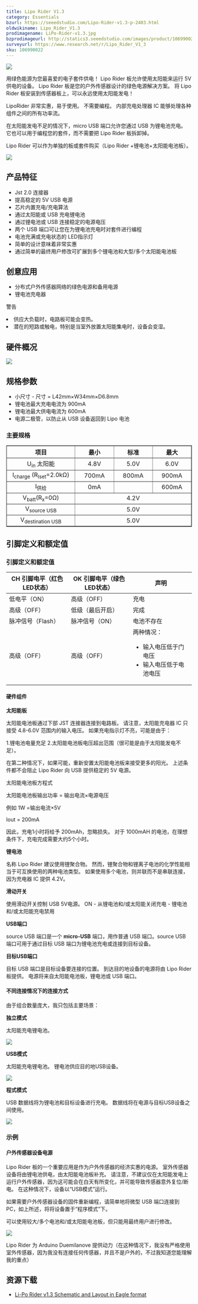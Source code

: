```yaml
---
title: Lipo Rider V1.3
category: Essentials
bzurl: https://seeedstudio.com/Lipo-Rider-v1.3-p-2403.html
oldwikiname: Lipo_Rider_V1.3
prodimagename: LiPo-Rider-v1.3.jpg
bzprodimageurl: http://statics3.seeedstudio.com/images/product/106990022 5.jpg
surveyurl: https://www.research.net/r/Lipo_Rider_V1_3
sku: 106990022
---
```


![](https://raw.githubusercontent.com/SeeedDocument/Lipo_Rider_V1.3/master/img/LiPo-Rider-v1.3.jpg)

用绿色能源为您最喜爱的电子套件供电！ Lipo Rider 板允许使用太阳能来运行 5V 供电的设备。 Lipo Rider 板是您的户外传感器设计的绿色电源解决方案。 将 Lipo Rider 板安装到传感器板上，可以永远使用太阳能发电！

LipoRider 非常实惠，易于使用。 不需要编程。 内部充电处理器 IC 能够处理各种组件之间的所有功率流。

在太阳能发电不足的情况下，micro USB 端口允许您通过 USB 为锂电池充电。 它也可以用于编程您的套件，而不需要把 Lipo Rider 板拆卸掉。

Lipo Rider 可以作为单独的板或套件购买（Lipo Rider +锂电池+太阳能电池板）。

[![](https://github.com/SeeedDocument/wiki_chinese/raw/master/docs/images/click_to_buy.PNG)](https://item.taobao.com/item.htm?spm=a1z10.3-c.w4002-11172317909.10.4f2fef16bDMAr3&id=533004136068)

产品特征
--------


- Jst 2.0 连接器
- 提高稳定的 5V USB 电源
- 芯片内置充电/充电算法
- 通过太阳能或 USB 充电锂电池
- 通过锂电池或 USB 连接稳定的电源电压
- 两个 USB 端口可让您在为锂电池充电时对套件进行编程
- 电池充满或充电状态的 LED指示灯
- 简单的设计意味着非常实惠
- 通过简单的最终用户修改可扩展到多个锂电池和大型/多个太阳能电池板

创意应用
-----------------

- 分布式户外传感器网络的绿色电源和备用电源
- 锂电池充电器

<div class="admonition caution">
<p class="admonition-title">警告</p>
<li>供应大负载时，电路板可能会变热。</li>
<li>潜在的短路或触电，特别是当室外放置太阳能集电时，设备会变湿。</li></ol>
</div>

硬件概况
-----------------

![](https://raw.githubusercontent.com/SeeedDocument/Lipo_Rider_V1.3/master/img/Lipo-rider-blockdiagram.JPG)

规格参数
--------------

- 小尺寸 - 尺寸 = L42mm×W34mm×D6.8mm
- 锂电池最大充电电流为 900mA
- 锂电池最大供电电流为 600mA
- 电源二极管，以防止从 USB 设备返回到 Lipo 电池

### 主要规格

<table border="1">
<tr>
<th>
项目
</th>
<th>
最小
</th>
<th>
标准
</th>
<th>
最大
</th>
</tr>
<tr align="center">
<td width="400">
U<sub>in</sub> 太阳能
</td>
<td width="200">
4.8V
</td>
<td width="200">
5.0V
</td>
<td width="200">
6.0V
</td>
</tr>
<tr align="center">
<td>
I<sub>charge</sub> (R<sub>Iset</sub>=2.0kΩ)
</td>
<td>
700mA
</td>
<td>
800mA
</td>
<td>
900mA
</td>
</tr>
<tr align="center">
<td>
I<sub>供给</sub>
</td>
<td>
0mA
</td>
<td>
</td>
<td>
600mA
</td>
</tr>
<tr align="center">
<td>
V<sub>batt</sub>(R<sub>x</sub>=0Ω)
</td>
<td colspan="3" rowspan="1">
4.2V
</td>
</tr>
<tr align="center">
<td>
V<sub>source USB</sub>
</td>
<td colspan="3" rowspan="1">
5.0V
</td>
</tr>
<tr align="center">
<td>
V<sub>destination USB</sub>
</td>
<td colspan="3" rowspan="1">
5.0V
</td>
</tr>
</table>

引脚定义和额定值
-------------------------

### 引脚定义和额定值

<table>
<colgroup>
<col width="33%" />
<col width="33%" />
<col width="33%" />
</colgroup>
<thead>
<tr class="header">
<th>CH 引脚电平（红色LED状态）</th>
<th>OK 引脚电平（绿色LED状态）</th>
<th>声明</th>
</tr>
</thead>
<tbody>
<tr class="odd">
<td>低电平（ON）</td>
<td>高级（OFF）</td>
<td>充电</td>
</tr>
<tr class="even">
<td>高级（OFF）</td>
<td>低级（最后开启）</td>
<td>完成</td>
</tr>
<tr class="odd">
<td>脉冲信号（Flash）</td>
<td>脉冲信号（ON）</td>
<td>电池不存在</td>
</tr>
<tr class="even">
<td>高级（OFF）</td>
<td>高级（OFF）</td>
<td>两种情况：
<ul>
<li>输入电压低于门电压</li>
<li>输入电压低于电池电压</li>
</ul></td>
</tr>
</tbody>
</table>

#### 硬件组件

**太阳能板**

太阳能电池板通过下部 JST 连接器连接到电路板。 请注意，太阳能充电器 IC 只接受 4.8-6.0V 范围内的输入电压。 如果充电指示灯不亮，可能是由于：


1.锂电池电量充足
2.太阳能电池板电压超出范围（很可能是由于太阳能发电不足）。


在第二种情况下，如果可能，重新安置太阳能电池板来接受更多的阳光。 上述条件都不会阻止 Lipo Rider 向 USB 提供稳定的 5V 电源。

太阳能电池板方程式

太阳能电池板输出功率 = 输出电流×电源电压

例如 1W =输出电流×5V

Iout = 200mA

因此，充电1小时将给予 200mAh，忽略损失。 对于 1000mAH 的电池，在理想条件下，充电完成需要大约5个小时。

**锂电池**

名称 Lipo Rider 建议使用锂聚合物。 然而，锂聚合物和锂离子电池的化学性能相当于可互换使用的两种电池类型。 如果使用多个电池，则并联而不是串联连接，因为充电器 IC 提供 4.2V。

**滑动开关**

 使用滑动开关控制 USB 5V电源。 ON - 从锂电池和/或太阳能关闭充电 - 锂电池和/或太阳能充电禁用

**USB端口**

 source USB 端口是一个 **micro-USB** 端口，用作普通 USB 端口。source USB 端口可用于通过目标 USB 端口为锂电池充电或连接到目标设备。

**目标USB端口**

目标 USB 端口是目标设备要连接的位置。 到达目的地设备的电源将由 Lipo Rider 板提供。 电源将来自太阳能电池板，锂电池或 USB 端口。

#### 不同连接情况下的连接方式

由于组合数量庞大，我只包括主要场景：

**独立模式**

太阳能充电锂电池。

![](https://raw.githubusercontent.com/SeeedDocument/Lipo_Rider_V1.3/master/img/Lipo-Rider-v1.2-standalone.JPG)

**USB模式**

太阳能充电锂电池。 锂电池供应目的地USB设备。

![](https://raw.githubusercontent.com/SeeedDocument/Lipo_Rider_V1.3/master/img/Lipo-Rider-v1.2-usb.JPG)

**程式模式**

USB 数据线将为锂电池和目标设备进行充电。 数据线将在电源与目标USB设备之间使用。

![](https://raw.githubusercontent.com/SeeedDocument/Lipo_Rider_V1.3/master/img/Lipo-Rider-v1.2-program.JPG)

### 示例

#### 户外传感器设备电源

 Lipo Rider 板的一个重要应用是作为户外传感器的经济实惠的电源。 室外传感器设备将由锂电池供电，由太阳能电池板补充。 请注意，不建议仅在太阳能发电上运行户外传感器，因为这可能会在白天有所变化，并可能导致传感器意外复位/断电。 在这种情况下，设备以“USB模式”运行。

如果需要户外传感器设备的固件重新编程，请简单地将微型 USB 端口连接到 PC，如上所述，将将设备置于“程序模式”下。

可以使用较大/多个电池和/或太阳能电池板，但只能用最终用户进行修改。

![](https://raw.githubusercontent.com/SeeedDocument/Lipo_Rider_V1.3/master/img/LiPo-Rider-v1.3_example.jpg)

Lipo Rider 为 Arduino Duemilanove 提供动力（在这种情况下，我没有严格使用室外传感器，因为我没有连接任何传感器，并且不是户外的，不过我知道您能理解我的重点）

资源下载
---------

-   [Li-Po Rider v1.3 Schematic and Layout in Eagle format](https://raw.githubusercontent.com/SeeedDocument/Lipo_Rider_V1.3/master/res/Li-Po_Rider_v1.3_sch_pcb.zip)


<!-- This Markdown file was created from http://www.seeedstudio.com/wiki/Lipo_Rider_V1.3 -->
